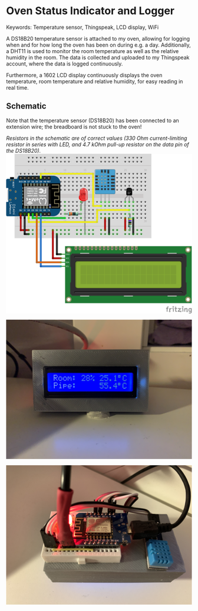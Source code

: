 # Oven Status Indicator and Logger
Keywords:
  Temperature sensor, Thingspeak, LCD display, WiFi

A DS18B20 temperature sensor is attached to my oven, allowing for logging when and for how long the oven has been on during e.g. a day. Additionally, a DHT11 is used to monitor the room temperature as well as the relative humidity in the room. The data is collected and uploaded to my Thingspeak account, where the data is logged continuously.

Furthermore, a 1602 LCD display continuously displays the oven temperature, room temperature and relative humidity, for easy reading in real time.


## Schematic
Note that the temperature sensor (DS18B20) has been connected to an extension wire; the breadboard is not stuck to the oven!

_Resistors in the schematic are of correct values (330 Ohm current-limiting resistor in series with LED, and 4.7 kOhm pull-up resistor on the data pin of the DS18B20)._
![Schematic](OvenStatus_bb.png?raw=true "Schematic")


![img](Pictures/IMG_0463.JPG?raw=true "Display")

![img](Pictures/IMG_0464.JPG?raw=true "Display")

